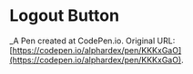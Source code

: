 # Logout Button
 _A Pen created at CodePen.io. Original URL: [https://codepen.io/alphardex/pen/KKKxGaO](https://codepen.io/alphardex/pen/KKKxGaO).

 